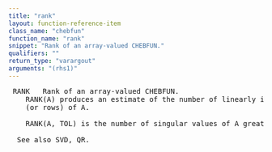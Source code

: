 ```yaml
---
title: "rank"
layout: function-reference-item
class_name: "chebfun"
function_name: "rank"
snippet: "Rank of an array-valued CHEBFUN."
qualifiers: ""
return_type: "varargout"
arguments: "(rhs1)"
---
```


<pre class="help-text"> RANK   Rank of an array-valued CHEBFUN.
    RANK(A) produces an estimate of the number of linearly independent columns
    (or rows) of A.
 
    RANK(A, TOL) is the number of singular values of A greater than TOL.
 
  See also SVD, QR.
</pre>